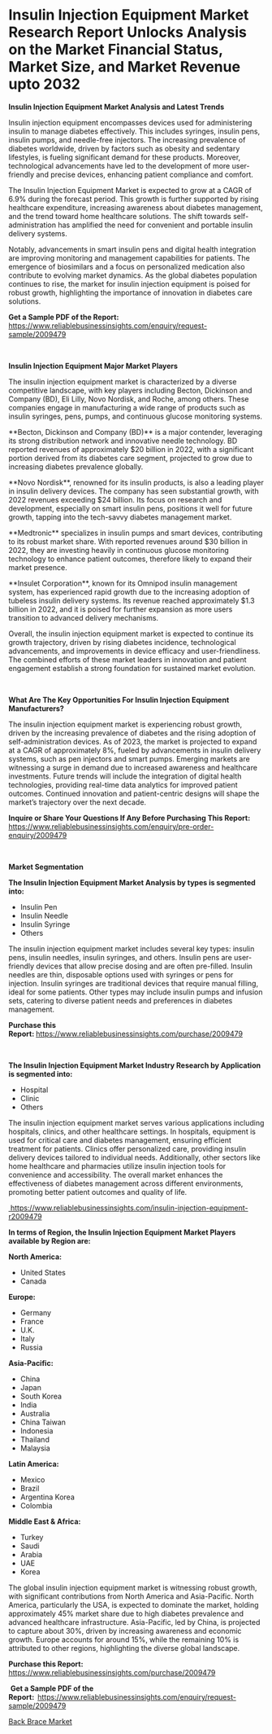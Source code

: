<p><h1>Insulin Injection Equipment Market Research Report Unlocks Analysis on the Market Financial Status, Market Size, and Market Revenue upto 2032</h1></p><p><strong>Insulin Injection Equipment Market Analysis and Latest Trends</strong></p>
<p><p>Insulin injection equipment encompasses devices used for administering insulin to manage diabetes effectively. This includes syringes, insulin pens, insulin pumps, and needle-free injectors. The increasing prevalence of diabetes worldwide, driven by factors such as obesity and sedentary lifestyles, is fueling significant demand for these products. Moreover, technological advancements have led to the development of more user-friendly and precise devices, enhancing patient compliance and comfort.</p><p>The Insulin Injection Equipment Market is expected to grow at a CAGR of 6.9% during the forecast period. This growth is further supported by rising healthcare expenditure, increasing awareness about diabetes management, and the trend toward home healthcare solutions. The shift towards self-administration has amplified the need for convenient and portable insulin delivery systems.</p><p>Notably, advancements in smart insulin pens and digital health integration are improving monitoring and management capabilities for patients. The emergence of biosimilars and a focus on personalized medication also contribute to evolving market dynamics. As the global diabetes population continues to rise, the market for insulin injection equipment is poised for robust growth, highlighting the importance of innovation in diabetes care solutions.</p></p>
<p><strong>Get a Sample PDF of the Report:&nbsp;</strong> <a href="https://www.reliablebusinessinsights.com/enquiry/request-sample/2009479?utm_campaign=3020&utm_medium=2&utm_source=Github&utm_content=ia&utm_term=04032025&utm_id=insulin-injection-equipment">https://www.reliablebusinessinsights.com/enquiry/request-sample/2009479</a></p>
<p>&nbsp;</p>
<p><strong>Insulin Injection Equipment Major Market Players</strong></p>
<p><p>The insulin injection equipment market is characterized by a diverse competitive landscape, with key players including Becton, Dickinson and Company (BD), Eli Lilly, Novo Nordisk, and Roche, among others. These companies engage in manufacturing a wide range of products such as insulin syringes, pens, pumps, and continuous glucose monitoring systems.</p><p>**Becton, Dickinson and Company (BD)** is a major contender, leveraging its strong distribution network and innovative needle technology. BD reported revenues of approximately $20 billion in 2022, with a significant portion derived from its diabetes care segment, projected to grow due to increasing diabetes prevalence globally.</p><p>**Novo Nordisk**, renowned for its insulin products, is also a leading player in insulin delivery devices. The company has seen substantial growth, with 2022 revenues exceeding $24 billion. Its focus on research and development, especially on smart insulin pens, positions it well for future growth, tapping into the tech-savvy diabetes management market.</p><p>**Medtronic** specializes in insulin pumps and smart devices, contributing to its robust market share. With reported revenues around $30 billion in 2022, they are investing heavily in continuous glucose monitoring technology to enhance patient outcomes, therefore likely to expand their market presence.</p><p>**Insulet Corporation**, known for its Omnipod insulin management system, has experienced rapid growth due to the increasing adoption of tubeless insulin delivery systems. Its revenue reached approximately $1.3 billion in 2022, and it is poised for further expansion as more users transition to advanced delivery mechanisms.</p><p>Overall, the insulin injection equipment market is expected to continue its growth trajectory, driven by rising diabetes incidence, technological advancements, and improvements in device efficacy and user-friendliness. The combined efforts of these market leaders in innovation and patient engagement establish a strong foundation for sustained market evolution.</p></p>
<p>&nbsp;</p>
<p><strong>What Are The Key Opportunities For Insulin Injection Equipment Manufacturers?</strong></p>
<p><p>The insulin injection equipment market is experiencing robust growth, driven by the increasing prevalence of diabetes and the rising adoption of self-administration devices. As of 2023, the market is projected to expand at a CAGR of approximately 8%, fueled by advancements in insulin delivery systems, such as pen injectors and smart pumps. Emerging markets are witnessing a surge in demand due to increased awareness and healthcare investments. Future trends will include the integration of digital health technologies, providing real-time data analytics for improved patient outcomes. Continued innovation and patient-centric designs will shape the market’s trajectory over the next decade.</p></p>
<p><strong>Inquire or Share Your Questions If Any Before Purchasing This Report:</strong> <a href="https://www.reliablebusinessinsights.com/enquiry/pre-order-enquiry/2009479?utm_campaign=3020&utm_medium=2&utm_source=Github&utm_content=ia&utm_term=04032025&utm_id=insulin-injection-equipment">https://www.reliablebusinessinsights.com/enquiry/pre-order-enquiry/2009479</a></p>
<p>&nbsp;</p>
<p><strong>Market Segmentation</strong></p>
<p><strong>The Insulin Injection Equipment Market Analysis by types is segmented into:</strong></p>
<p><ul><li>Insulin Pen</li><li>Insulin Needle</li><li>Insulin Syringe</li><li>Others</li></ul></p>
<p><p>The insulin injection equipment market includes several key types: insulin pens, insulin needles, insulin syringes, and others. Insulin pens are user-friendly devices that allow precise dosing and are often pre-filled. Insulin needles are thin, disposable options used with syringes or pens for injection. Insulin syringes are traditional devices that require manual filling, ideal for some patients. Other types may include insulin pumps and infusion sets, catering to diverse patient needs and preferences in diabetes management.</p></p>
<p><strong>Purchase this Report:&nbsp;</strong><a href="https://www.reliablebusinessinsights.com/purchase/2009479?utm_campaign=3020&utm_medium=2&utm_source=Github&utm_content=ia&utm_term=04032025&utm_id=insulin-injection-equipment">https://www.reliablebusinessinsights.com/purchase/2009479</a></p>
<p>&nbsp;</p>
<p><strong>The Insulin Injection Equipment Market Industry Research by Application is segmented into:</strong></p>
<p><ul><li>Hospital</li><li>Clinic</li><li>Others</li></ul></p>
<p><p>The insulin injection equipment market serves various applications including hospitals, clinics, and other healthcare settings. In hospitals, equipment is used for critical care and diabetes management, ensuring efficient treatment for patients. Clinics offer personalized care, providing insulin delivery devices tailored to individual needs. Additionally, other sectors like home healthcare and pharmacies utilize insulin injection tools for convenience and accessibility. The overall market enhances the effectiveness of diabetes management across different environments, promoting better patient outcomes and quality of life.</p></p>
<p><a href="https://www.reliablebusinessinsights.com/insulin-injection-equipment-r2009479?utm_campaign=3020&utm_medium=2&utm_source=Github&utm_content=ia&utm_term=04032025&utm_id=insulin-injection-equipment">&nbsp;https://www.reliablebusinessinsights.com/insulin-injection-equipment-r2009479</a></p>
<p><strong>In terms of Region, the Insulin Injection Equipment Market Players available by Region are:</strong></p>
<p>
    <p> <strong> North America: </strong>
        <ul>
            <li>United States</li>
            <li>Canada</li>
        </ul>
        </p> 
    <p> <strong> Europe: </strong>
        <ul>
            <li>Germany</li>
            <li>France</li>
            <li>U.K.</li>
            <li>Italy</li>
            <li>Russia</li>
        </ul>
        </p> 
    <p> <strong> Asia-Pacific: </strong>
        <ul>
            <li>China</li>
            <li>Japan</li>
            <li>South Korea</li>
            <li>India</li>
            <li>Australia</li>
            <li>China Taiwan</li>
            <li>Indonesia</li>
            <li>Thailand</li>
            <li>Malaysia</li>
        </ul>
        </p> 
    <p> <strong> Latin America: </strong>
        <ul>
            <li>Mexico</li>
            <li>Brazil</li>
            <li>Argentina Korea</li>
            <li>Colombia</li>
        </ul>
        </p> 
    <p> <strong> Middle East & Africa: </strong>
        <ul>
            <li>Turkey</li>
            <li>Saudi</li>
            <li>Arabia</li>
            <li>UAE</li>
            <li>Korea</li>
        </ul>
    </p>
    </p>
<p><p>The global insulin injection equipment market is witnessing robust growth, with significant contributions from North America and Asia-Pacific. North America, particularly the USA, is expected to dominate the market, holding approximately 45% market share due to high diabetes prevalence and advanced healthcare infrastructure. Asia-Pacific, led by China, is projected to capture about 30%, driven by increasing awareness and economic growth. Europe accounts for around 15%, while the remaining 10% is attributed to other regions, highlighting the diverse global landscape.</p></p>
<p><strong>Purchase this Report: </strong><a href="https://www.reliablebusinessinsights.com/purchase/2009479?utm_campaign=3020&utm_medium=2&utm_source=Github&utm_content=ia&utm_term=04032025&utm_id=insulin-injection-equipment">https://www.reliablebusinessinsights.com/purchase/2009479</a></p>
<p>&nbsp;<strong>Get a Sample PDF of the Report:&nbsp;&nbsp;</strong><a href="https://www.reliablebusinessinsights.com/enquiry/request-sample/2009479?utm_campaign=3020&utm_medium=2&utm_source=Github&utm_content=ia&utm_term=04032025&utm_id=insulin-injection-equipment">https://www.reliablebusinessinsights.com/enquiry/request-sample/2009479</a></p>
<p><strong></strong></p>
<p><p><a href="https://github.com/awalinfucci/Market-Research-Report-List-1/blob/main/back-brace-market.md?utm_campaign=3020&utm_medium=2&utm_source=Github&utm_content=ia&utm_term=04032025&utm_id=insulin-injection-equipment">Back Brace Market</a></p></p>